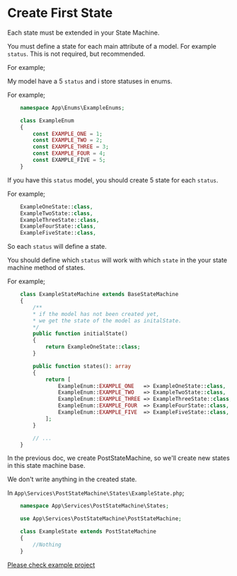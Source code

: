 
# Create First State
Each state must be extended in your State Machine.

You must define a state for each main attribute of a model.
For example `status`. This is not required, but recommended.

For example;

My model have a 5 `status` and i store statuses in enums.

For example;

```php
    namespace App\Enums\ExampleEnums;

    class ExampleEnum
    {
        const EXAMPLE_ONE = 1;
        const EXAMPLE_TWO = 2;
        const EXAMPLE_THREE = 3;
        const EXAMPLE_FOUR = 4;
        const EXAMPLE_FİVE = 5;
    }
```

If you have this `status` model, you should create 5 
state for each `status`.

For example;

```php
    ExampleOneState::class,
    ExampleTwoState::class,
    ExampleThreeState::class,
    ExampleFourState::class,
    ExampleFiveState::class,
```

So each `status` will define a state.

You should define which `status` will work with which 
`state` in the your state machine method of states.

For example;

```php
    class ExampleStateMachine extends BaseStateMachine
    {
        /** 
        * if the model has not been created yet, 
        * we get the state of the model as initalState.
        */
        public function initialState()
        {
            return ExampleOneState::class;
        }

        public function states(): array
        {
            return [
                ExampleEnum::EXAMPLE_ONE   => ExampleOneState::class,
                ExampleEnum::EXAMPLE_TWO   => ExampleTwoState::class,
                ExampleEnum::EXAMPLE_THREE => ExampleThreeState::class,
                ExampleEnum::EXAMPLE_FOUR  => ExampleFourState::class,
                ExampleEnum::EXAMPLE_FIVE  => ExampleFiveState::class,
            ];
        }

        // ...
    }
```

In the previous doc, we create PostStateMachine, so we'll 
create new states in this state machine base.

We don't write anything in the created state.

In `App\Services\PostStateMachine\States\ExampleState.php`;

```php
	namespace App\Services\PostStateMachine\States;

	use App\Services\PostStateMachine\PostStateMachine;

	class ExampleState extends PostStateMachine
	{
		//Nothing
	}
```

[Please check example project](https://github.com/CanerErgez/laravel-state-machine-sample-project)

